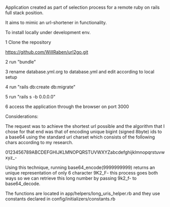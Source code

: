 Application created as part of selection process for a remote ruby on rails full stack position.

It aims to mimic an url-shortener in functionality.

To install locally under development env.

1 Clone the repository

https://github.com/WillRaben/url2go.git

2 run "bundle"

3 rename database.yml.org to database.yml and edit according to local setup

4 run "rails db:create db:migrate"

5 run "rails s -b 0.0.0.0"

6 access the application through the browser on port 3000


Considerations:

The request was to achieve the shortest url possible and the algorithm that I chose for that end  was that of encoding unique bigint (signed 8byte) ids to a base64 using the standard url charset which consists of the following chars according to my research.

0123456789ABCDEFGHIJKLMNOPQRSTUVWXYZabcdefghijklmnopqrstuvwxyz_- 

Using this technique, running base64_encode(9999999999) returns an unique representation of only 6 character 9K2_F-
this process goes both ways so we can retrieve this long number by passing 9k2_f- to base64_decode.

The functions are located in app/helpers/long_uris_helper.rb and they use constants declared in config/initializers/constants.rb

